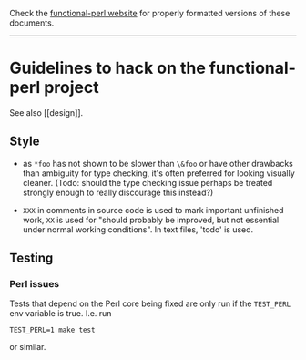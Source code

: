 Check the [functional-perl website](http://functional-perl.org/) for
properly formatted versions of these documents.

---

# Guidelines to hack on the functional-perl project

See also [[design]].


## Style

* as `*foo` has not shown to be slower than `\&foo` or have other
  drawbacks than ambiguity for type checking, it's often preferred
  for looking visually cleaner.  (Todo: should the type checking issue
  perhaps be treated strongly enough to really discourage this
  instead?)

* `XXX` in comments in source code is used to mark important
  unfinished work, `XX` is used for "should probably be
  improved, but not essential under normal working conditions".
  In text files, 'todo' is used.


## Testing

### Perl issues

Tests that depend on the Perl core being fixed are only run if the
`TEST_PERL` env variable is true. I.e. run

    TEST_PERL=1 make test

or similar.

